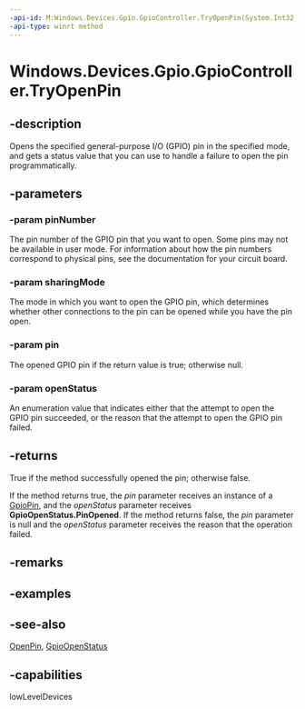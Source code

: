 ```yaml
---
-api-id: M:Windows.Devices.Gpio.GpioController.TryOpenPin(System.Int32,Windows.Devices.Gpio.GpioSharingMode,Windows.Devices.Gpio.GpioPin@,Windows.Devices.Gpio.GpioOpenStatus@)
-api-type: winrt method
---
```


<!-- Method syntax
public bool TryOpenPin(System.Int32 pinNumber, Windows.Devices.Gpio.GpioSharingMode sharingMode, Windows.Devices.Gpio.GpioPin pin, Windows.Devices.Gpio.GpioOpenStatus openStatus)
-->

# Windows.Devices.Gpio.GpioController.TryOpenPin

## -description
Opens the specified general-purpose I/O (GPIO) pin in the specified mode, and gets a status value that you can use to handle a failure to open the pin programmatically.

## -parameters
### -param pinNumber
The pin number of the GPIO pin that you want to open. Some pins may not be available in user mode. For information about how the pin numbers correspond to physical pins, see the documentation for your circuit board.

### -param sharingMode
The mode in which you want to open the GPIO pin, which determines whether other connections to the pin can be opened while you have the pin open.

### -param pin
The opened GPIO pin if the return value is true; otherwise null.

### -param openStatus
An enumeration value that indicates either that the attempt to open the GPIO pin succeeded, or the reason that the attempt to open the GPIO pin failed.

## -returns
True if the method successfully opened the pin; otherwise false.

If the method returns true, the *pin* parameter receives an instance of a [GpioPin](gpiopin.md), and the *openStatus* parameter receives **GpioOpenStatus.PinOpened**. If the method returns false, the *pin* parameter is null and the *openStatus* parameter receives the reason that the operation failed.

## -remarks

## -examples

## -see-also
[OpenPin](gpiocontroller_openpin.md), [GpioOpenStatus](gpioopenstatus.md)

## -capabilities
lowLevelDevices
